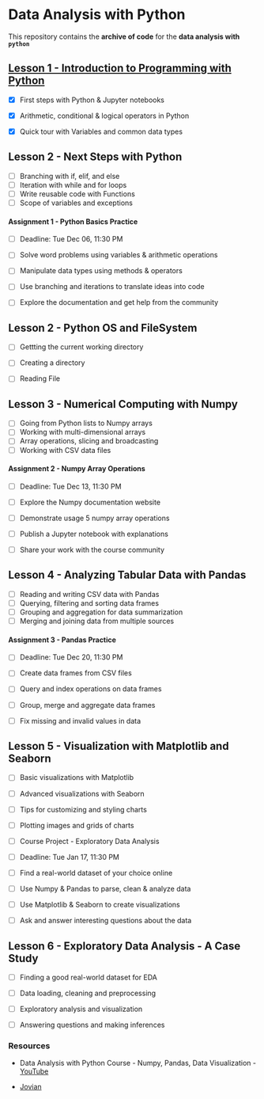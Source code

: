 # Data Analysis with Python

This repository contains the **archive of code** for the **data analysis with `python`** 

## [Lesson 1 - Introduction to Programming with Python](archive/01-introduction/README.md)

* [x] First steps with Python & Jupyter notebooks
* [x] Arithmetic, conditional & logical operators in Python
* [x] Quick tour with Variables and common data types


## Lesson 2 - Next Steps with Python

* [ ] Branching with if, elif, and else
* [ ] Iteration with while and for loops
* [ ] Write reusable code with Functions
* [ ] Scope of variables and exceptions

#### Assignment 1 - Python Basics Practice
* [ ] Deadline: Tue Dec 06, 11:30 PM
* [ ] Solve word problems using variables & arithmetic operations
* [ ] Manipulate data types using methods & operators
* [ ] Use branching and iterations to translate ideas into code
* [ ] Explore the documentation and get help from the community


## Lesson 2 - Python OS and FileSystem

* [ ] Gettting the current working directory
* [ ] Creating a directory
* [ ] Reading File


## Lesson 3 - Numerical Computing with Numpy
  
* [ ] Going from Python lists to Numpy arrays
* [ ] Working with multi-dimensional arrays
* [ ] Array operations, slicing and broadcasting
* [ ] Working with CSV data files

#### Assignment 2 - Numpy Array Operations
* [ ] Deadline: Tue Dec 13, 11:30 PM
* [ ] Explore the Numpy documentation website
* [ ] Demonstrate usage 5 numpy array operations
* [ ] Publish a Jupyter notebook with explanations
* [ ] Share your work with the course community
  
  
## Lesson 4 - Analyzing Tabular Data with Pandas
  
* [ ] Reading and writing CSV data with Pandas
* [ ] Querying, filtering and sorting data frames
* [ ] Grouping and aggregation for data summarization
* [ ] Merging and joining data from multiple sources

#### Assignment 3 - Pandas Practice
* [ ] Deadline: Tue Dec 20, 11:30 PM
* [ ] Create data frames from CSV files
* [ ] Query and index operations on data frames
* [ ] Group, merge and aggregate data frames
* [ ] Fix missing and invalid values in data
  

## Lesson 5 - Visualization with Matplotlib and Seaborn

* [ ] Basic visualizations with Matplotlib
* [ ] Advanced visualizations with Seaborn
* [ ] Tips for customizing and styling charts
* [ ] Plotting images and grids of charts
* [ ] Course Project - Exploratory Data Analysis
* [ ] Deadline: Tue Jan 17, 11:30 PM
* [ ] Find a real-world dataset of your choice online
* [ ] Use Numpy & Pandas to parse, clean & analyze data
* [ ] Use Matplotlib & Seaborn to create visualizations
* [ ] Ask and answer interesting questions about the data
  
  
## Lesson 6 - Exploratory Data Analysis - A Case Study
  
* [ ] Finding a good real-world dataset for EDA
* [ ] Data loading, cleaning and preprocessing
* [ ] Exploratory analysis and visualization
* [ ] Answering questions and making inferences
  

### Resources 

* Data Analysis with Python Course - Numpy, Pandas, Data Visualization - [YouTube](https://www.youtube.com/watch?v=GPVsHOlRBBI&list=WL&index=2&t=9274s)

* [Jovian](https://jovian.ai/learn/data-analysis-with-python-zero-to-pandas)
